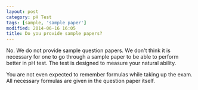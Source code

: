 ```yaml
---
layout: post
category: pH Test
tags: [sample, 'sample paper']
modified: 2014-06-16 16:05
title: Do you provide sample papers?
---
```




No. We do not provide sample question papers. We don't think it is necessary for one to go through a sample paper to be able to perform better in pH test. The test is designed to measure your natural ability. You are not even expected to remember formulas while taking up the exam. All necessary formulas are given in the question paper itself.


